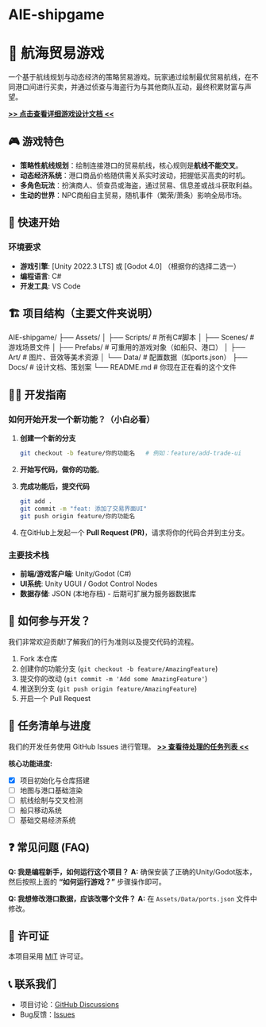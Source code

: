 # AIE-shipgame
# 🌊 航海贸易游戏

一个基于航线规划与动态经济的策略贸易游戏。玩家通过绘制最优贸易航线，在不同港口间进行买卖，并通过侦查与海盗行为与其他商队互动，最终积累财富与声望。

**[>> 点击查看详细游戏设计文档 <<](https://github.com/rikka314/AIE-shipgame/PLANNING.md)**

## 🎮 游戏特色

- **策略性航线规划**：绘制连接港口的贸易航线，核心规则是**航线不能交叉**。
- **动态经济系统**：港口商品价格随供需关系实时波动，把握低买高卖的时机。
- **多角色玩法**：扮演商人、侦查员或海盗，通过贸易、信息差或战斗获取利益。
- **生动的世界**：NPC商船自主贸易，随机事件（繁荣/萧条）影响全局市场。

## 🚀 快速开始

### 环境要求

- **游戏引擎**: [Unity 2022.3 LTS] 或 [Godot 4.0] （根据你的选择二选一）
- **编程语言**: C#
- **开发工具**: VS Code

## 🏗️ 项目结构（主要文件夹说明）

AIE-shipgame/
├── Assets/
│ ├── Scripts/ # 所有C#脚本
│ ├── Scenes/ # 游戏场景文件
│ ├── Prefabs/ # 可重用的游戏对象（如船只、港口）
│ ├── Art/ # 图片、音效等美术资源
│ └── Data/ # 配置数据（如ports.json）
├── Docs/ # 设计文档、策划案
└── README.md # 你现在正在看的这个文件


## 👨‍💻 开发指南

### 如何开始开发一个新功能？（小白必看）

1.  **创建一个新的分支**
    ```bash
    git checkout -b feature/你的功能名   # 例如：feature/add-trade-ui
    ```

2.  **开始写代码，做你的功能**。

3.  **完成功能后，提交代码**
    ```bash
    git add .
    git commit -m "feat: 添加了交易界面UI"
    git push origin feature/你的功能名
    ```

4.  在GitHub上发起一个 **Pull Request (PR)**，请求将你的代码合并到主分支。

### 主要技术栈

- **前端/游戏客户端**: Unity/Godot (C#)
- **UI系统**: Unity UGUI / Godot Control Nodes
- **数据存储**: JSON (本地存档) - 后期可扩展为服务器数据库

## 🤝 如何参与开发？

我们非常欢迎贡献!了解我们的行为准则以及提交代码的流程。

1.  Fork 本仓库
2.  创建你的功能分支 (`git checkout -b feature/AmazingFeature`)
3.  提交你的改动 (`git commit -m 'Add some AmazingFeature'`)
4.  推送到分支 (`git push origin feature/AmazingFeature`)
5.  开启一个 Pull Request

## 📝 任务清单与进度

我们的开发任务使用 GitHub Issues 进行管理。
**[>> 查看待处理的任务列表 <<](https://github.com/rikka314/AIE-shipgame/TASKLIST.md)**

**核心功能进度:**
- [x] 项目初始化与仓库搭建
- [ ] 地图与港口基础渲染
- [ ] 航线绘制与交叉检测
- [ ] 船只移动系统
- [ ] 基础交易经济系统

## ❓ 常见问题 (FAQ)

**Q: 我是编程新手，如何运行这个项目？**
**A:** 确保安装了正确的Unity/Godot版本，然后按照上面的 **“如何运行游戏？”** 步骤操作即可。

**Q: 我想修改港口数据，应该改哪个文件？**
**A:** 在 `Assets/Data/ports.json` 文件中修改。

## 📄 许可证

本项目采用 [MIT](LICENSE) 许可证。

## 📞 联系我们

- 项目讨论：[GitHub Discussions](https://github.com/rikka314/AIE-shipgame/discussions)
- Bug反馈：[Issues](https://github.com/rikka314/AIE-shipgame/issues)
